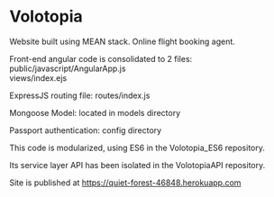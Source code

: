 # Volotopia
Website built using MEAN stack.  Online flight booking agent.

Front-end angular code is consolidated to 2 files: 
public/javascript/AngularApp.js  
views/index.ejs

ExpressJS routing file: routes/index.js

Mongoose Model: located in models directory

Passport authentication: config directory

This code is modularized, using ES6 in the Volotopia_ES6 repository.

Its service layer API has been isolated in the VolotopiaAPI repository.

Site is published at https://quiet-forest-46848.herokuapp.com
